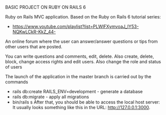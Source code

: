 BASIC PROJECT ON RUBY ON RAILS 6

Ruby on Rails MVC application.
Based on the Ruby on Rails 6 tutorial series:
* https://www.youtube.com/playlist?list=PLWlFXymvoaJ_IY53-NQKwLCkR-KkZ_44-

An online forum where the user can answer/answer questions or tips from other users that are posted.

You can write questions and comments, edit, delete. Also create, delete, block, change access rights and edit users. Also change the role and status of users

The launch of the application in the master branch is carried out by the commands
* rails db:create RAILS_ENV=development - generate a database
* rails db:migrate - apply all migrations
* bin/rails s
After that, you should be able to access the local host server:
It usually looks something like this in the URL: http://127.0.0.1:3000.

